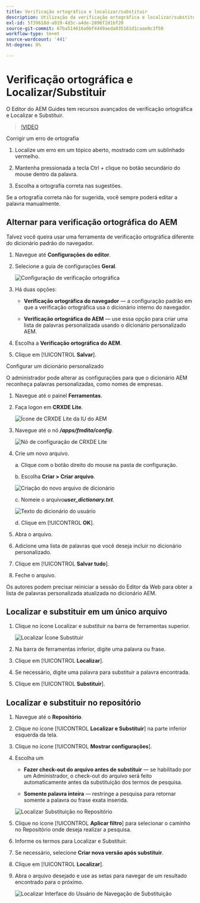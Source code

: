 ```yaml
---
title: Verificação ortográfica e localizar/substituir
description: Utilização da verificação ortográfica e localizar/substituir no AEM Guides
exl-id: 5f39618d-a919-4d3c-a4de-2896f2d1bf20
source-git-commit: 67ba514616a0bf4449aeda035161d1caae0c3f50
workflow-type: tm+mt
source-wordcount: '441'
ht-degree: 0%

---
```


# Verificação ortográfica e Localizar/Substituir

O Editor do AEM Guides tem recursos avançados de verificação ortográfica e Localizar e Substituir.

>[!VIDEO](https://video.tv.adobe.com/v/342768?quality=12&learn=on)

Corrigir um erro de ortografia

1. Localize um erro em um tópico aberto, mostrado com um sublinhado vermelho.

1. Mantenha pressionada a tecla Ctrl + clique no botão secundário do mouse dentro da palavra.

1. Escolha a ortografia correta nas sugestões.

Se a ortografia correta não for sugerida, você sempre poderá editar a palavra manualmente.

## Alternar para verificação ortográfica do AEM

Talvez você queira usar uma ferramenta de verificação ortográfica diferente do dicionário padrão do navegador.

1. Navegue até **Configurações do editor**.

1. Selecione a guia de configurações **Geral**.

   ![Configuração de verificação ortográfica](images/lesson-11/configure-dictionary.png)

1. Há duas opções:

   - **Verificação ortográfica do navegador** — a configuração padrão em que a verificação ortográfica usa o dicionário interno do navegador.

   - **Verificação ortográfica do AEM** — use essa opção para criar uma lista de palavras personalizada usando o dicionário personalizado AEM.

1. Escolha a **Verificação ortográfica do AEM**.

1. Clique em [!UICONTROL **Salvar**].

Configurar um dicionário personalizado

O administrador pode alterar as configurações para que o dicionário AEM reconheça palavras personalizadas, como nomes de empresas.

1. Navegue até o painel **Ferramentas**.

1. Faça logon em **CRXDE Lite**.

   ![Ícone de CRXDE Lite da IU do AEM](images/lesson-11/crxde-lite.png)

1. Navegue até o nó **_/apps/fmdita/config_**.

   ![Nó de configuração de CRXDE Lite](images/lesson-11/config-node.png)

1. Crie um novo arquivo.

   a. Clique com o botão direito do mouse na pasta de configuração.

   b. Escolha **Criar > Criar arquivo**.

   ![Criação do novo arquivo de dicionário](images/lesson-11/new-dictionary-file.png)

   c. Nomeie o arquivo _&#x200B;**user_dictionary.txt**&#x200B;_.

   ![Texto do dicionário do usuário](images/lesson-11/user-dictionary.png)

   d. Clique em [!UICONTROL **OK**].

1. Abra o arquivo.

1. Adicione uma lista de palavras que você deseja incluir no dicionário personalizado.

1. Clique em [!UICONTROL **Salvar tudo**].

1. Feche o arquivo.

Os autores podem precisar reiniciar a sessão do Editor da Web para obter a lista de palavras personalizada atualizada no dicionário AEM.

## Localizar e substituir em um único arquivo

1. Clique no ícone Localizar e substituir na barra de ferramentas superior.

   ![Localizar Ícone Substituir](images/lesson-11/find-replace-icon.png)

1. Na barra de ferramentas inferior, digite uma palavra ou frase.

1. Clique em [!UICONTROL **Localizar**].

1. Se necessário, digite uma palavra para substituir a palavra encontrada.

1. Clique em [!UICONTROL **Substituir**].

## Localizar e substituir no repositório

1. Navegue até o **Repositório**.

1. Clique no ícone [!UICONTROL **Localizar e Substituir**] na parte inferior esquerda da tela.

1. Clique no ícone [!UICONTROL **Mostrar configurações**].

1. Escolha um

   - **Fazer check-out do arquivo antes de substituir** — se habilitado por um Administrador, o check-out do arquivo será feito automaticamente antes da substituição dos termos de pesquisa.

   - **Somente palavra inteira** — restringe a pesquisa para retornar somente a palavra ou frase exata inserida.

   ![Localizar Substituição no Repositório](images/lesson-11/repository-find-replace.png)

1. Clique no ícone [!UICONTROL **Aplicar filtro**] para selecionar o caminho no Repositório onde deseja realizar a pesquisa.

1. Informe os termos para Localizar e Substituir.

1. Se necessário, selecione **Criar nova versão após substituir**.

1. Clique em [!UICONTROL **Localizar**].

1. Abra o arquivo desejado e use as setas para navegar de um resultado encontrado para o próximo.

   ![Localizar Interface do Usuário de Navegação de Substituição](images/lesson-11/find-replace-navigation.png)
